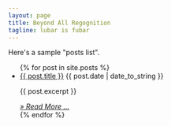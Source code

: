 ```yaml
---
layout: page
title: Beyond All Regognition
tagline: lubar is fubar
---
```

Here's a sample "posts list".

<ul class="posts">
  {% for post in site.posts %}
    <li class="post-preview">
      <a href="{{ BASE_PATH }}{{ post.url }}" class="post-preview-title">{{ post.title }}</a>
      <span class="post-preview-date">{{ post.date | date_to_string }}</span>
      <p>{{ post.excerpt }}</p>
      <a href="{{ BASE_PATH}}{{ post.url }}" class="post-preview-read-more">
        <i>&raquo; Read More … </i>
      </a>
    </li>
  {% endfor %}
</ul>

